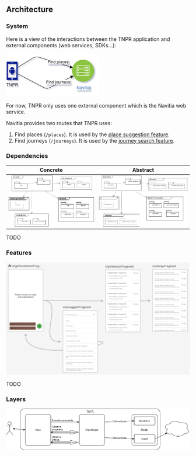 ## Architecture

### System

Here is a view of the interactions between the TNPR application and external components (web services, SDKs...):

![](README_assets/system.png)

For now, TNPR only uses one external component which is the Navitia web service.

Navitia provides two routes that TNPR uses:
1. Find places (`/places`). It is used by the [place suggestion feature](README.md#place-suggestion-feature).
2. Find journeys (`/journeys`). It is used by the [journey search feature](README.md#journey-search-feature).

### Dependencies

| Concrete                                 | Abstract                                 |
|------------------------------------------|------------------------------------------|
| ![](README_assets/deps-concrete.png) | ![](README_assets/deps-abstract.png) |

TODO

### Features

![](README_assets/features.png)

TODO

### Layers

![](README_assets/layers.png)